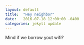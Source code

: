 ```yaml
---
layout: default
title:  "Hey neighbor"
date:   2016-07-18 12:00:00 -0400
categories: jekyll update
---
```

Mind if we borrow yout wifi?
